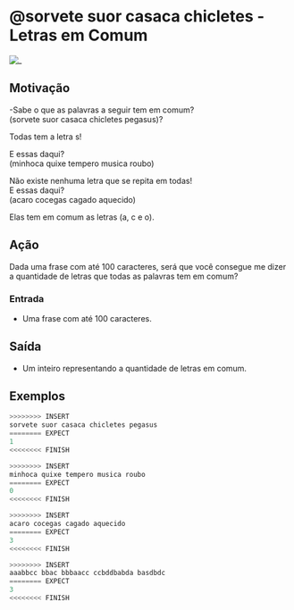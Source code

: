# @sorvete suor casaca chicletes - Letras em Comum

![_](cover.jpg)

## Motivação

\-Sabe o que as palavras a seguir tem em comum?  
(sorvete suor casaca chicletes pegasus)?

Todas tem a letra s!

E essas daqui?  
(minhoca quixe tempero musica roubo)

Não existe nenhuma letra que se repita em todas!  
E essas daqui?  
(acaro cocegas cagado aquecido)

Elas tem em comum as letras (a, c e o).

## Ação

Dada uma frase com até 100 caracteres, será que você consegue me dizer a quantidade de letras que todas as palavras tem em comum?

### Entrada

- Uma frase com até 100 caracteres.  

## Saída

- Um inteiro representando a quantidade de letras em comum.

## Exemplos

``` py
>>>>>>>> INSERT
sorvete suor casaca chicletes pegasus
======== EXPECT
1
<<<<<<<< FINISH
```

```py
>>>>>>>> INSERT
minhoca quixe tempero musica roubo
======== EXPECT
0
<<<<<<<< FINISH
```

```py
>>>>>>>> INSERT
acaro cocegas cagado aquecido
======== EXPECT
3
<<<<<<<< FINISH
```

```py
>>>>>>>> INSERT
aaabbcc bbac bbbaacc ccbddbabda basdbdc
======== EXPECT
3
<<<<<<<< FINISH
```
